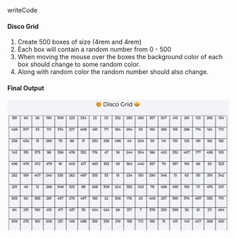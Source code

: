 writeCode

#### Disco Grid

1. Create 500 boxes of size (4rem and 4rem)
2. Each box will contain a random number from 0 - 500
3. When moving the mouse over the boxes the background color of each box should change to some random color.
4. Along with random color the random number should also change.

#### Final Output

![Disco Grid](./assets/disco-grid.gif)
